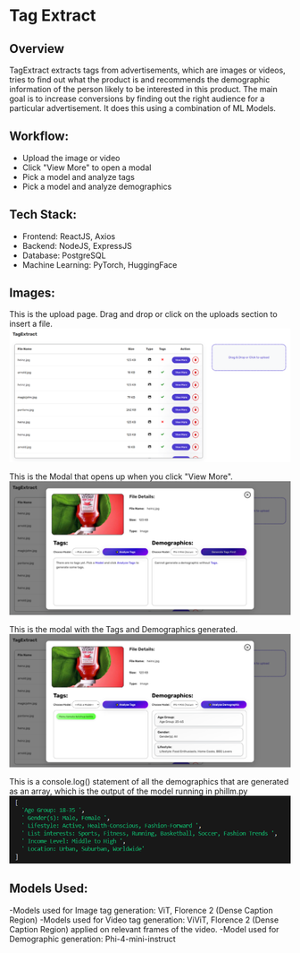 # Tag Extract

## Overview
TagExtract extracts tags from advertisements, which are images or videos, tries to find out what the product is and recommends the demographic information of the person likely to be interested in this product. The main goal is to increase conversions by finding out the right audience for a particular advertisement. It does this using a combination of ML Models.

## Workflow:
- Upload the image or video
- Click "View More" to open a modal
- Pick a model and analyze tags
- Pick a model and analyze demographics

## Tech Stack:
- Frontend: ReactJS, Axios
- Backend: NodeJS, ExpressJS
- Database: PostgreSQL
- Machine Learning: PyTorch, HuggingFace

## Images:
This is the upload page. Drag and drop or click on the uploads section to insert a file.
![screenshot](images/TagExtract1.png)

This is the Modal that opens up when you click "View More".
![screenshot](images/TagExtract2.png)

This is the modal with the Tags and Demographics generated.
![screenshot](images/TagExtract3.png)

This is a console.log() statement of all the demographics that are generated as an array, which is the output of the model running in phillm.py
![screenshot](images/TagExtract4.png)

## Models Used:
-Models used for Image tag generation: ViT, Florence 2 (Dense Caption Region)
-Models used for Video tag generation: ViViT, Florence 2 (Dense Caption Region) applied on relevant frames of the video.
-Model used for Demographic generation: Phi-4-mini-instruct


